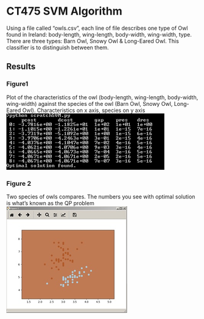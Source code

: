 # CT475 SVM Algorithm

Using a file called “owls.csv”, each line of file describes one type of Owl found in Ireland: body-length, wing-length, body-width, wing-width, type. There are three types: Barn Owl, Snowy Owl & Long-Eared Owl. This classifier is to distinguish between them.

## Results

### Figure1
Plot of the characteristics of the owl (body-length, wing-length, body-width, wing-width) against the species of the owl (Barn Owl, Snowy Owl, Long-Eared Owl). Characteristics on x axis, species on y axis
![image1](https://raw.githubusercontent.com/baloneyspaceshuttle/CT475-SVM-Algorithm/master/img/img1.jpg)

### Figure 2
Two species of owls compares. The numbers you see with optimal solution is what’s known as the QP problem
![image2](https://raw.githubusercontent.com/baloneyspaceshuttle/CT475-SVM-Algorithm/master/img/img2.jpg)
